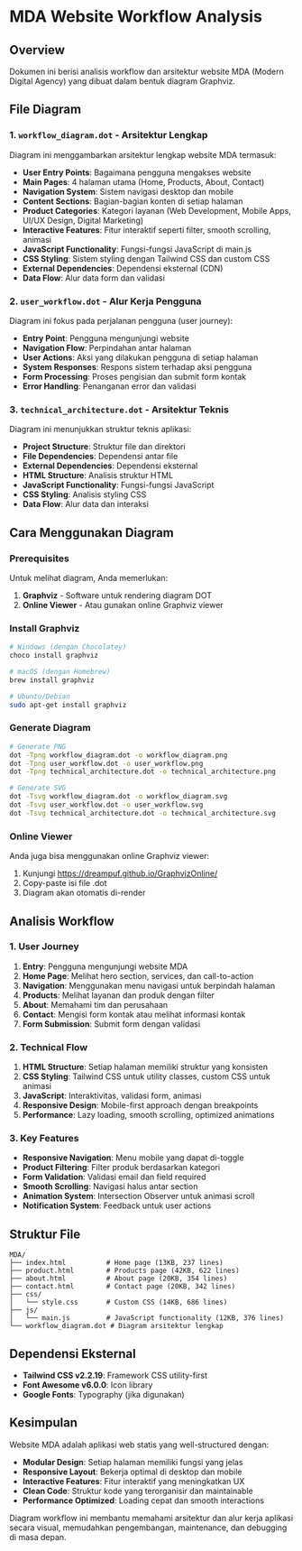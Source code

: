 # MDA Website Workflow Analysis

## Overview
Dokumen ini berisi analisis workflow dan arsitektur website MDA (Modern Digital Agency) yang dibuat dalam bentuk diagram Graphviz.

## File Diagram

### 1. `workflow_diagram.dot` - Arsitektur Lengkap
Diagram ini menggambarkan arsitektur lengkap website MDA termasuk:
- **User Entry Points**: Bagaimana pengguna mengakses website
- **Main Pages**: 4 halaman utama (Home, Products, About, Contact)
- **Navigation System**: Sistem navigasi desktop dan mobile
- **Content Sections**: Bagian-bagian konten di setiap halaman
- **Product Categories**: Kategori layanan (Web Development, Mobile Apps, UI/UX Design, Digital Marketing)
- **Interactive Features**: Fitur interaktif seperti filter, smooth scrolling, animasi
- **JavaScript Functionality**: Fungsi-fungsi JavaScript di main.js
- **CSS Styling**: Sistem styling dengan Tailwind CSS dan custom CSS
- **External Dependencies**: Dependensi eksternal (CDN)
- **Data Flow**: Alur data form dan validasi

### 2. `user_workflow.dot` - Alur Kerja Pengguna
Diagram ini fokus pada perjalanan pengguna (user journey):
- **Entry Point**: Pengguna mengunjungi website
- **Navigation Flow**: Perpindahan antar halaman
- **User Actions**: Aksi yang dilakukan pengguna di setiap halaman
- **System Responses**: Respons sistem terhadap aksi pengguna
- **Form Processing**: Proses pengisian dan submit form kontak
- **Error Handling**: Penanganan error dan validasi

### 3. `technical_architecture.dot` - Arsitektur Teknis
Diagram ini menunjukkan struktur teknis aplikasi:
- **Project Structure**: Struktur file dan direktori
- **File Dependencies**: Dependensi antar file
- **External Dependencies**: Dependensi eksternal
- **HTML Structure**: Analisis struktur HTML
- **JavaScript Functionality**: Fungsi-fungsi JavaScript
- **CSS Styling**: Analisis styling CSS
- **Data Flow**: Alur data dan interaksi

## Cara Menggunakan Diagram

### Prerequisites
Untuk melihat diagram, Anda memerlukan:
1. **Graphviz** - Software untuk rendering diagram DOT
2. **Online Viewer** - Atau gunakan online Graphviz viewer

### Install Graphviz
```bash
# Windows (dengan Chocolatey)
choco install graphviz

# macOS (dengan Homebrew)
brew install graphviz

# Ubuntu/Debian
sudo apt-get install graphviz
```

### Generate Diagram
```bash
# Generate PNG
dot -Tpng workflow_diagram.dot -o workflow_diagram.png
dot -Tpng user_workflow.dot -o user_workflow.png
dot -Tpng technical_architecture.dot -o technical_architecture.png

# Generate SVG
dot -Tsvg workflow_diagram.dot -o workflow_diagram.svg
dot -Tsvg user_workflow.dot -o user_workflow.svg
dot -Tsvg technical_architecture.dot -o technical_architecture.svg
```

### Online Viewer
Anda juga bisa menggunakan online Graphviz viewer:
1. Kunjungi https://dreampuf.github.io/GraphvizOnline/
2. Copy-paste isi file .dot
3. Diagram akan otomatis di-render

## Analisis Workflow

### 1. User Journey
1. **Entry**: Pengguna mengunjungi website MDA
2. **Home Page**: Melihat hero section, services, dan call-to-action
3. **Navigation**: Menggunakan menu navigasi untuk berpindah halaman
4. **Products**: Melihat layanan dan produk dengan filter
5. **About**: Memahami tim dan perusahaan
6. **Contact**: Mengisi form kontak atau melihat informasi kontak
7. **Form Submission**: Submit form dengan validasi

### 2. Technical Flow
1. **HTML Structure**: Setiap halaman memiliki struktur yang konsisten
2. **CSS Styling**: Tailwind CSS untuk utility classes, custom CSS untuk animasi
3. **JavaScript**: Interaktivitas, validasi form, animasi
4. **Responsive Design**: Mobile-first approach dengan breakpoints
5. **Performance**: Lazy loading, smooth scrolling, optimized animations

### 3. Key Features
- **Responsive Navigation**: Menu mobile yang dapat di-toggle
- **Product Filtering**: Filter produk berdasarkan kategori
- **Form Validation**: Validasi email dan field required
- **Smooth Scrolling**: Navigasi halus antar section
- **Animation System**: Intersection Observer untuk animasi scroll
- **Notification System**: Feedback untuk user actions

## Struktur File

```
MDA/
├── index.html          # Home page (13KB, 237 lines)
├── product.html        # Products page (42KB, 622 lines)
├── about.html          # About page (20KB, 354 lines)
├── contact.html        # Contact page (20KB, 342 lines)
├── css/
│   └── style.css       # Custom CSS (14KB, 686 lines)
├── js/
│   └── main.js         # JavaScript functionality (12KB, 376 lines)
└── workflow_diagram.dot # Diagram arsitektur lengkap
```

## Dependensi Eksternal

- **Tailwind CSS v2.2.19**: Framework CSS utility-first
- **Font Awesome v6.0.0**: Icon library
- **Google Fonts**: Typography (jika digunakan)

## Kesimpulan

Website MDA adalah aplikasi web statis yang well-structured dengan:
- **Modular Design**: Setiap halaman memiliki fungsi yang jelas
- **Responsive Layout**: Bekerja optimal di desktop dan mobile
- **Interactive Features**: Fitur interaktif yang meningkatkan UX
- **Clean Code**: Struktur kode yang terorganisir dan maintainable
- **Performance Optimized**: Loading cepat dan smooth interactions

Diagram workflow ini membantu memahami arsitektur dan alur kerja aplikasi secara visual, memudahkan pengembangan, maintenance, dan debugging di masa depan. 